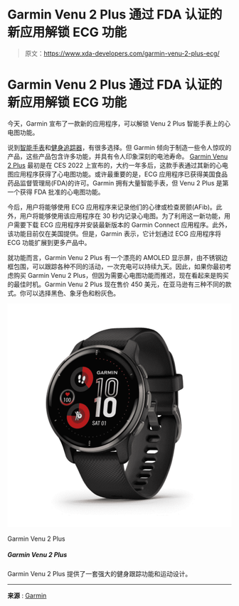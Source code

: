# Garmin Venu 2 Plus 通过 FDA 认证的新应用解锁 ECG 功能

> 原文：<https://www.xda-developers.com/garmin-venu-2-plus-ecg/>

# Garmin Venu 2 Plus 通过 FDA 认证的新应用解锁 ECG 功能

今天，Garmin 宣布了一款新的应用程序，可以解锁 Venu 2 Plus 智能手表上的心电图功能。

说到[智能手表](https://www.xda-developers.com/best-smartwatches/)和[健身追踪器](https://www.xda-developers.com/best-fitness-trackers/)，有很多选择。但 Garmin 倾向于制造一些令人惊叹的产品，这些产品包含许多功能，并具有令人印象深刻的电池寿命。 [Garmin Venu 2 Plus](https://www.xda-developers.com/garmin-venu-2-plus/) 最初是在 CES 2022 上宣布的，大约一年多后，这款手表通过其新的心电图应用程序获得了心电图功能。或许最重要的是，ECG 应用程序已获得美国食品药品监督管理局(FDA)的许可。Garmin 拥有大量智能手表，但 Venu 2 Plus 是第一个获得 FDA 批准的心电图功能。

今后，用户将能够使用 ECG 应用程序来记录他们的心律或检查房颤(AFib)。此外，用户将能够使用该应用程序在 30 秒内记录心电图。为了利用这一新功能，用户需要下载 ECG 应用程序并安装最新版本的 Garmin Connect 应用程序。此外，该功能目前仅在美国提供。但是，Garmin 表示，它计划通过 ECG 应用程序将 ECG 功能扩展到更多产品中。

就功能而言，Garmin Venu 2 Plus 有一个漂亮的 AMOLED 显示屏，由不锈钢边框包围，可以跟踪各种不同的活动，一次充电可以持续九天。因此，如果你最初考虑购买 Garmin Venu 2 Plus，但因为需要心电图功能而推迟，现在看起来是购买的最佳时机。Garmin Venu 2 Plus 现在售价 450 美元，在亚马逊有三种不同的款式。你可以选择黑色、象牙色和粉灰色。

 <picture>![The Garmin Venu 2 Plus offers a robust set of fitness tracking features and a sporty design.](img/e0a6ccb0835351921c5551617f8b118d.png)</picture> 

Garmin Venu 2 Plus

##### Garmin Venu 2 Plus

Garmin Venu 2 Plus 提供了一套强大的健身跟踪功能和运动设计。

* * *

**来源** : [Garmin](https://www.garmin.com/en-US/newsroom/press-release/wearables-health/understand-your-body-better-with-the-new-ecg-app-from-garmin/)